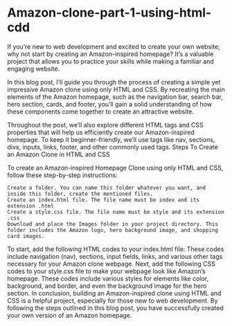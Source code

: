 # Amazon-clone-part-1-using-html-cdd
If you’re new to web development and excited to create your own website, why not start by creating an Amazon-inspired homepage? It’s a valuable project that allows you to practice your skills while making a familiar and engaging website.

In this blog post, I’ll guide you through the process of creating a simple yet impressive Amazon clone using only HTML and CSS. By recreating the main elements of the Amazon homepage, such as the navigation bar, search bar, hero section, cards, and footer, you’ll gain a solid understanding of how these components come together to create an attractive website.

Throughout the post, we’ll also explore different HTML tags and CSS properties that will help us efficiently create our Amazon-inspired homepage. To keep it beginner-friendly, we’ll use tags like nav, sections, divs, inputs, links, footer, and other commonly used tags.
Steps To Create an Amazon Clone in HTML and CSS

To create an Amazon-inspired Homepage Clone using only HTML and CSS, follow these step-by-step instructions:

    Create a folder. You can name this folder whatever you want, and inside this folder, create the mentioned files.
    Create an index.html file. The file name must be index and its extension .html
    Create a style.css file. The file name must be style and its extension .css
    Download and place the Images folder in your project directory. This folder includes the Amazon logo, hero background image, and shopping card images.

To start, add the following HTML codes to your index.html file: These codes include navigation (nav), sections, input fields, links, and various other tags necessary for your Amazon clone webpage.
Next, add the following CSS codes to your style.css file to make your webpage look like Amazon’s homepage. These codes include various styles for elements like color, background, and border, and even the background image for the hero section.
In conclusion, building an Amazon-inspired clone using HTML and CSS is a helpful project, especially for those new to web development. By following the steps outlined in this blog post, you have successfully created your own version of an Amazon homepage.
